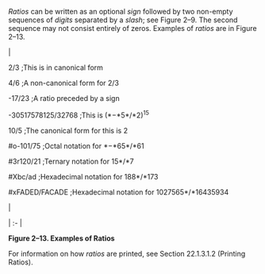 
 



*Ratios* can be written as an optional *sign* followed by two non-empty sequences of *digits* separated by a *slash*; see Figure 2–9. The second sequence may not consist entirely of zeros. Examples of *ratios* are in Figure 2–13.  







|<p>2/3 ;This is in canonical form </p><p>4/6 ;A non-canonical form for 2/3 </p><p>-17/23 ;A ratio preceded by a sign </p><p>-30517578125/32768 ;This is (\*−\*5\*/\*2)<sup>15</sup> </p><p>10/5 ;The canonical form for this is 2 </p><p>#o-101/75 ;Octal notation for \*−\*65\*/\*61 </p><p>#3r120/21 ;Ternary notation for 15\*/\*7 </p><p>#Xbc/ad ;Hexadecimal notation for 188\*/\*173 </p><p>#xFADED/FACADE ;Hexadecimal notation for 1027565\*/\*16435934</p>|

| :- |





**Figure 2–13. Examples of Ratios** 



For information on how *ratios* are printed, see Section 22.1.3.1.2 (Printing Ratios). 



